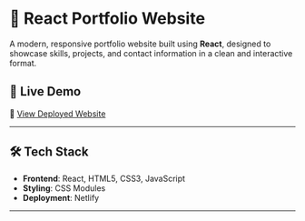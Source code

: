# 💼 React Portfolio Website

A modern, responsive portfolio website built using **React**, designed to showcase skills, projects, and contact information in a clean and interactive format.


## 🚀 Live Demo

🔗 [View Deployed Website](https://bright-tartufo-1f09a1.netlify.app/)

---


## 🛠️ Tech Stack

- **Frontend**: React, HTML5, CSS3, JavaScript
- **Styling**: CSS Modules
- **Deployment**: Netlify 

---


